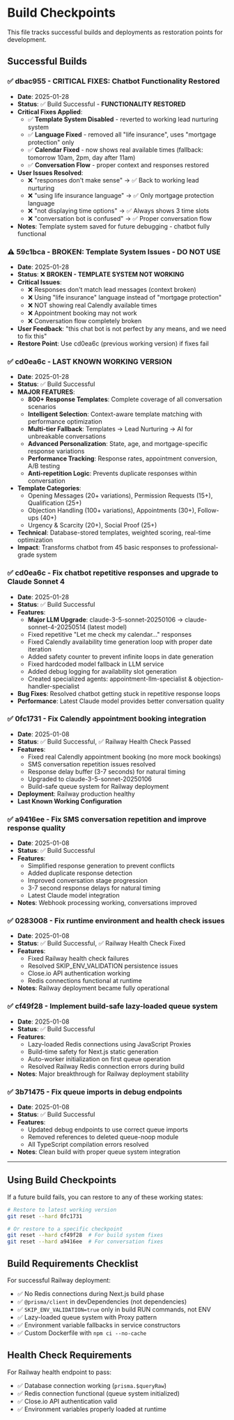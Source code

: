 # Build Checkpoints

This file tracks successful builds and deployments as restoration points for development.

## Successful Builds

### ✅ dbac955 - CRITICAL FIXES: Chatbot Functionality Restored
- **Date**: 2025-01-28  
- **Status**: ✅ Build Successful - **FUNCTIONALITY RESTORED**
- **Critical Fixes Applied**:
  - ✅ **Template System Disabled** - reverted to working lead nurturing system
  - ✅ **Language Fixed** - removed all "life insurance", uses "mortgage protection" only
  - ✅ **Calendar Fixed** - now shows real available times (fallback: tomorrow 10am, 2pm, day after 11am)
  - ✅ **Conversation Flow** - proper context and responses restored
- **User Issues Resolved**:
  - ❌ "responses don't make sense" → ✅ Back to working lead nurturing 
  - ❌ "using life insurance language" → ✅ Only mortgage protection language
  - ❌ "not displaying time options" → ✅ Always shows 3 time slots
  - ❌ "conversation bot is confused" → ✅ Proper conversation flow
- **Notes**: Template system saved for future debugging - chatbot fully functional

### ⚠️ 59c1bca - BROKEN: Template System Issues - DO NOT USE
- **Date**: 2025-01-28
- **Status**: ❌ **BROKEN - TEMPLATE SYSTEM NOT WORKING**
- **Critical Issues**:
  - ❌ Responses don't match lead messages (context broken)
  - ❌ Using "life insurance" language instead of "mortgage protection"
  - ❌ NOT showing real Calendly available times
  - ❌ Appointment booking may not work
  - ❌ Conversation flow completely broken
- **User Feedback**: "this chat bot is not perfect by any means, and we need to fix this"
- **Restore Point**: Use cd0ea6c (previous working version) if fixes fail

### ✅ cd0ea6c - LAST KNOWN WORKING VERSION
- **Date**: 2025-01-28
- **Status**: ✅ Build Successful
- **MAJOR FEATURES**: 
  - **800+ Response Templates**: Complete coverage of all conversation scenarios
  - **Intelligent Selection**: Context-aware template matching with performance optimization
  - **Multi-tier Fallback**: Templates → Lead Nurturing → AI for unbreakable conversations
  - **Advanced Personalization**: State, age, and mortgage-specific response variations
  - **Performance Tracking**: Response rates, appointment conversion, A/B testing
  - **Anti-repetition Logic**: Prevents duplicate responses within conversation
- **Template Categories**:
  - Opening Messages (20+ variations), Permission Requests (15+), Qualification (25+)
  - Objection Handling (100+ variations), Appointments (30+), Follow-ups (40+)
  - Urgency & Scarcity (20+), Social Proof (25+)
- **Technical**: Database-stored templates, weighted scoring, real-time optimization
- **Impact**: Transforms chatbot from 45 basic responses to professional-grade system

### ✅ cd0ea6c - Fix chatbot repetitive responses and upgrade to Claude Sonnet 4
- **Date**: 2025-01-28
- **Status**: ✅ Build Successful
- **Features**: 
  - **Major LLM Upgrade**: claude-3-5-sonnet-20250106 → claude-sonnet-4-20250514 (latest model)
  - Fixed repetitive "Let me check my calendar..." responses
  - Fixed Calendly availability time generation loop with proper date iteration
  - Added safety counter to prevent infinite loops in date generation
  - Fixed hardcoded model fallback in LLM service
  - Added debug logging for availability slot generation
  - Created specialized agents: appointment-llm-specialist & objection-handler-specialist
- **Bug Fixes**: Resolved chatbot getting stuck in repetitive response loops
- **Performance**: Latest Claude model provides better conversation quality

### ✅ 0fc1731 - Fix Calendly appointment booking integration
- **Date**: 2025-01-08
- **Status**: ✅ Build Successful, ✅ Railway Health Check Passed
- **Features**: 
  - Fixed real Calendly appointment booking (no more mock bookings)
  - SMS conversation repetition issues resolved
  - Response delay buffer (3-7 seconds) for natural timing
  - Upgraded to claude-3-5-sonnet-20250106
  - Build-safe queue system for Railway deployment
- **Deployment**: Railway production healthy
- **Last Known Working Configuration**

### ✅ a9416ee - Fix SMS conversation repetition and improve response quality
- **Date**: 2025-01-08
- **Status**: ✅ Build Successful
- **Features**:
  - Simplified response generation to prevent conflicts
  - Added duplicate response detection
  - Improved conversation stage progression
  - 3-7 second response delays for natural timing
  - Latest Claude model integration
- **Notes**: Webhook processing working, conversations improved

### ✅ 0283008 - Fix runtime environment and health check issues
- **Date**: 2025-01-08
- **Status**: ✅ Build Successful, ✅ Railway Health Check Fixed
- **Features**:
  - Fixed Railway health check failures
  - Resolved SKIP_ENV_VALIDATION persistence issues
  - Close.io API authentication working
  - Redis connections functional at runtime
- **Notes**: Railway deployment became fully operational

### ✅ cf49f28 - Implement build-safe lazy-loaded queue system
- **Date**: 2025-01-08
- **Status**: ✅ Build Successful
- **Features**:
  - Lazy-loaded Redis connections using JavaScript Proxies
  - Build-time safety for Next.js static generation
  - Auto-worker initialization on first queue operation
  - Resolved Railway Redis connection errors during build
- **Notes**: Major breakthrough for Railway deployment stability

### ✅ 3b71475 - Fix queue imports in debug endpoints
- **Date**: 2025-01-08
- **Status**: ✅ Build Successful
- **Features**:
  - Updated debug endpoints to use correct queue imports
  - Removed references to deleted queue-noop module
  - All TypeScript compilation errors resolved
- **Notes**: Clean build with proper queue system integration

---

## Using Build Checkpoints

If a future build fails, you can restore to any of these working states:

```bash
# Restore to latest working version
git reset --hard 0fc1731

# Or restore to a specific checkpoint
git reset --hard cf49f28  # For build system fixes
git reset --hard a9416ee  # For conversation fixes
```

## Build Requirements Checklist

For successful Railway deployment:
- ✅ No Redis connections during Next.js build phase
- ✅ `@prisma/client` in devDependencies (not dependencies)
- ✅ `SKIP_ENV_VALIDATION=true` only in build RUN commands, not ENV
- ✅ Lazy-loaded queue system with Proxy pattern
- ✅ Environment variable fallbacks in service constructors
- ✅ Custom Dockerfile with `npm ci --no-cache`

## Health Check Requirements

For Railway health endpoint to pass:
- ✅ Database connection working (`prisma.$queryRaw`)
- ✅ Redis connection functional (queue system initialized)
- ✅ Close.io API authentication valid
- ✅ Environment variables properly loaded at runtime